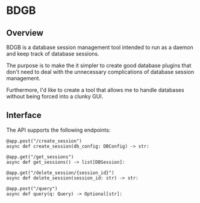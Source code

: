 # BDGB
## Overview
BDGB is a database session management tool intended to run as a daemon and keep track of database sessions.

The purpose is to make the it simpler to create good database plugins that don't need to deal with the unnecessary complications of database session management.

Furthermore, I'd like to create a tool that allows me to handle databases without being forced into a clunky GUI.
## Interface
The API supports the following endpoints:

```
@app.post("/create_session")
async def create_session(db_config: DBConfig) -> str:

@app.get("/get_sessions")
async def get_sessions() -> list[DBSession]:

@app.get("/delete_session/{session_id}")
async def delete_session(session_id: str) -> str:

@app.post("/query")
async def query(q: Query) -> Optional[str]:
```
